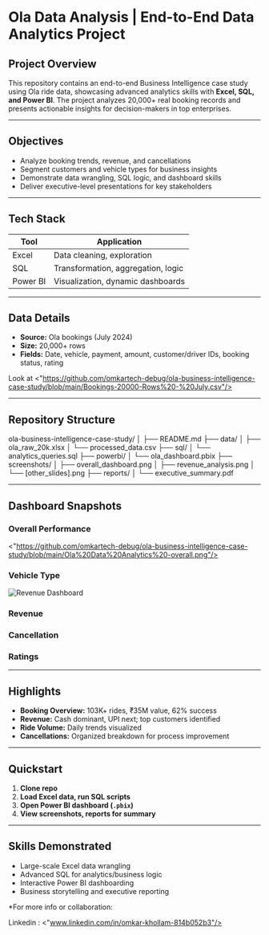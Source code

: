 # Ola Data Analysis | End-to-End Data Analytics Project

## Project Overview

This repository contains an end-to-end Business Intelligence case study using Ola ride data, showcasing advanced analytics skills with **Excel, SQL, and Power BI**. The project analyzes 20,000+ real booking records and presents actionable insights for decision-makers in top enterprises.

---

## Objectives

- Analyze booking trends, revenue, and cancellations
- Segment customers and vehicle types for business insights
- Demonstrate data wrangling, SQL logic, and dashboard skills
- Deliver executive-level presentations for key stakeholders

---

## Tech Stack

| Tool         | Application                        |
|--------------|------------------------------------|
| Excel        | Data cleaning, exploration         |
| SQL          | Transformation, aggregation, logic |
| Power BI     | Visualization, dynamic dashboards  |

---

## Data Details

- **Source:** Ola bookings (July 2024)
- **Size:** 20,000+ rows
- **Fields:** Date, vehicle, payment, amount, customer/driver IDs, booking status, rating

Look at <"https://github.com/omkartech-debug/ola-business-intelligence-case-study/blob/main/Bookings-20000-Rows%20-%20July.csv"/>

---

## Repository Structure

ola-business-intelligence-case-study/
│
├── README.md
├── data/
│ ├── ola_raw_20k.xlsx
│ └── processed_data.csv
├── sql/
│ └── analytics_queries.sql
├── powerbi/
│ └── ola_dashboard.pbix
├── screenshots/
│ ├── overall_dashboard.png
│ ├── revenue_analysis.png
│ └── [other_slides].png
├── reports/
│ └── executive_summary.pdf


---

## Dashboard Snapshots

### Overall Performance
<"https://github.com/omkartech-debug/ola-business-intelligence-case-study/blob/main/Ola%20Data%20Analytics%20-overall.png"/>

### Vehicle Type
![Revenue Dashboard](screenshots/revenue_analysis.png)

### Revenue


### Cancellation


### Ratings



---

## Highlights

- **Booking Overview:** 103K+ rides, ₹35M value, 62% success
- **Revenue:** Cash dominant, UPI next; top customers identified
- **Ride Volume:** Daily trends visualized
- **Cancellations:** Organized breakdown for process improvement

---

## Quickstart

1. **Clone repo**  
2. **Load Excel data, run SQL scripts**  
3. **Open Power BI dashboard (`.pbix`)**  
4. **View screenshots, reports for summary**

---

## Skills Demonstrated

- Large-scale Excel data wrangling
- Advanced SQL for analytics/business logic
- Interactive Power BI dashboarding
- Business storytelling and executive reporting


*For more info or collaboration: 

Linkedin : <"www.linkedin.com/in/omkar-khollam-814b052b3"/>


